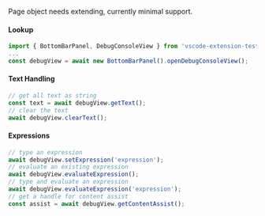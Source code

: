 Page object needs extending, currently minimal support.

#### Lookup
```typescript
import { BottomBarPanel, DebugConsoleView } from 'vscode-extension-tester';
...
const debugView = await new BottomBarPanel().openDebugConsoleView();
```

#### Text Handling
```typescript
// get all text as string
const text = await debugView.getText();
// clear the text
await debugView.clearText();
```

#### Expressions
```typescript
// type an expression
await debugView.setExpression('expression');
// evaluate an existing expression
await debugView.evaluateExpression();
// type and evaluate an expression
await debugView.evaluateExpression('expression');
// get a handle for content assist
const assist = await debugView.getContentAssist();
```